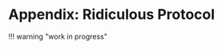 # Appendix: Ridiculous Protocol


!!! warning "work in progress"

<!--


???+ info "Who is this good for?"
    Advanced users looking for a
    robust self custody solution
    without any single-point of compromise.

No single-point to compromise.
Multi-sig split across different air-gapped devices.


## Setup

???+ check "Prerequisites"
    1+ air-gapped device with micro SD card reader

    1+ air-gapped device with camera

    1 Micro SD card

    1 USB card loaded with Tails OS (Electrum persisted)
    
    1 laptop with wifi (that can be booted with Tails OS)



### Seed Creation

???+ danger "Create Keys"
    Create 5+ high-entropy seed phrases
    
    Create metal backups
    
    Transfer master public keys to PC
    
    Generate 2/2, 3/5, etc, multisig
     ... using Signer-1 and Signer-2
    
    Transfer multisig master public keys to PC


### Proof of Control

???+ danger "Proof of Control"
    Deposit small amount on each single-sig.
    
    Withdraw to multisig, for each single-sig 
    
    Withdraw back to single-sig, for each multi-sig
    
    All wallets have received and sent.
    
    Single-sig stores the small amounts, 
     and can be used under duress 
    
    Large deposits will go to multi-sig,
     and can only be accessed by using
     2+ signing devices



### Address Verification

Only verified receive addresses should be used.

Check first, middle, and final characters.
Compare Signer-1 and Signer-2 addresses, then
 compare to Tails addresses.

Each address can be used only once!




## Deposit 

Master Public Key is available on Tails,
 where verified receive addresses can be 
 transmitted.




## Verify balance

Boot Tails OS, open Electrum



## Withdrawal 

Use Tails to generate transaction, 
 copy unsigned transaction to Signer-1 (micro SD)

Sign transaction with relevant wallets,
 then copy partially signed transaction
 to Signer-2 (QR code)

Sign transaction with relevant wallets,
 then copy signed transaction back to Tails




-->

